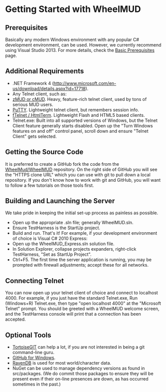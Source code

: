 # Getting Started with WheelMUD

## Prerequisites
Basically any modern Windows environment with any popular C# development environment, can be used.
However, we currently recommend using Visual Studio 2013.
For more details, check the [Basic Prerequisites](BasicPrerequisites.md) page.

## Additional Requirements
* .NET Framework 4 (http://www.microsoft.com/en-us/download/details.aspx?id=17718).
* Any Telnet client, such as:
 * [zMUD or cMUD](http://www.zuggsoft.com/index.php). Heavy, feature-rich telnet client, used by tons of serious MUD users.
 * [PuTTY](http://www.putty.org). Lightweight telnet client, but remembers session info.
 * [fTelnet / HtmlTerm](https://www.ftelnet.ca). Lightweight Flash and HTML5 based clients.
 * Telnet.exe: Built into all supported versions of Windows, but the Telnet Client feature generally starts disabled. Open up the "Turn Windows features on and off" control panel, scroll down and ensure "Telnet Client" gets selected.

## Getting the Source Code
It is preferred to create a GitHub fork the code from the [WheelMud/WheelMUD](https://github.com/WheelMud/WheelMUD) repository.
On the right side of GitHub you will see the "HTTPS clone URL" which you can use with git to pull down a local repository.
If you don't know how to work with git and GitHub, you will want to follow a few tutorials on those tools first.

## Building and Launching the Server
We take pride in keeping the initial set-up process as painless as possible.
* Open up the appropriate .sln file; generally WheelMUD.sln.
* Ensure TestHarness is the StartUp project.
* Build and run.
That's it! For example, if your development environment of choice is Visual C# 2010 Express:
* Open up the WheelMUD_Express.sln solution file.
* In Solution Explorer, collapse projects expanders, right-click TestHarness, "Set as StartUp Project".
* Ctrl+F5.
The first time the server application is running, you may be prompted with firewall adjustments; accept these for all networks.

## Connecting Telnet
You can now open up your telnet client of choice and connect to localhost 4000.
For example, if you just have the standard Telnet.exe, Run (Windows+R) Telnet.exe, then type "open localhost 4000" at the "Microsoft Telnet" prompt.
You should be greeted with a WheelMUD welcome screen, and the TestHarness console will print that a connection has been accepted.

## Optional Tools
* [TortoiseGIT](https://code.google.com/p/tortoisegit) can help a lot, if you are not interested in being a git command-line guru.
* [GitHub for Windows](https://windows.github.com).
* [RavenDB](http://ravendb.net) is used for most world/character data.
* NuGet can be used to manage dependency versions as found in src/packages. (We do commit those packages to ensure they will be present even if their on-line presences are down, as has occurred sometimes in the past.)
